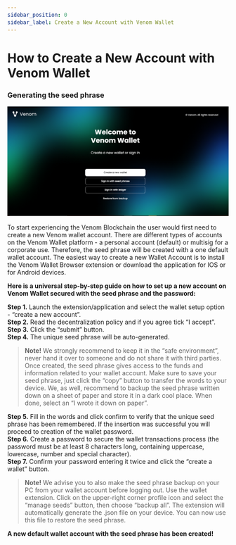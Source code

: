 ```yaml
---
sidebar_position: 0
sidebar_label: Create a New Account with Venom Wallet
---
```


# How to Create a New Account with Venom Wallet
### Generating the seed phrase
![welcome page Venom Wallet](../assets/wallet/1.1.png)


To start experiencing the Venom Blockchain the user would first need to create a new Venom wallet account.
There are different types of accounts on the Venom Wallet platform - a personal account (default) or multisig for a corporate use. Therefore, the seed phrase will be created with a one default wallet account. The easiest way to create a new Wallet Account is to install the Venom Wallet Browser extension or download the application for IOS or for Android devices.

**Here is a universal step-by-step guide on how to set up a new account on Venom Wallet secured with the seed phrase and the password:**

 **Step 1.** Launch the extension/application and select the wallet setup option - “create a new account”.  
 **Step 2.** Read the decentralization policy and if you agree tick “I accept”.  
 **Step 3.** Click the “submit” button.  
 **Step 4.** The unique seed phrase will be auto-generated.  

>**Note!** We strongly recommend to keep it in the “safe environment”, never hand it over to someone and do not share it with third parties. Once created, the seed phrase gives access to the funds and information related to your wallet account. Make sure to save your seed phrase, just click the “copy” button to transfer the words to your device. We, as well, recommend to backup the seed phrase written down on a sheet of paper and store it in a dark cool place. When done, select an “I wrote it down on paper”.

**Step 5.** Fill in the words and click confirm to verify that the unique seed phrase has been remembered. If the insertion was successful you will proceed to creation of the wallet password.  
**Step 6.** Create a password to secure the wallet transactions process (the password must be at least 8 characters long, containing uppercase, lowercase, number and special character).  
**Step 7.** Confirm your password entering it twice and click the “create a wallet” button.  

>**Note!** We advise you to also make the seed phrase backup on your PC from your wallet account before logging out. Use the wallet extension. Click on the upper-right corner profile icon and select the “manage seeds” button, then choose “backup all”. The extension will automatically generate the .json file on your device. You can now use this file to restore the seed phrase.

**A new default wallet account with the seed phrase has been created!**
